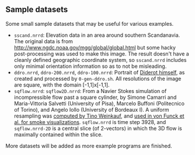 ## Sample datasets

Some small sample datasets that may be useful for various examples.

* `sscand.nrrd`: Elevation data in an area around southern Scandanavia.
The original data is from http://www.ngdc.noaa.gov/mgg/global/global.html
but some hacky post-processing was used to make this image. The result doesn't
have a cleanly defined geographic coordinate system, so `sscand.nrrd` includes
only minimal orientation information so as to not be misleading.
* `ddro.nrrd`, `ddro-200.nrrd`, `ddro-100.nrrd`: Portrait of [Diderot himself](https://en.wikipedia.org/wiki/Denis_Diderot),
as created and processed by `0-gen-ddro.sh`.  All resolutions of the image
are square, with the domain [-1,1]x[-1,1].
* `sqflow.nrrd`: `sqflow2D.nrrd`: From a
Navier Stokes simulation of incompressible flow past a square cylinder,
by Simone Camarri and Maria-Vittoria Salvetti (University of Pisa), Marcelo Buffoni (Politecnico of
Torino), and Angelo Iollo (University of Bordeaux I). A uniform resampling
was [computed by Tino Weinkauf](https://people.mpi-inf.mpg.de/~weinkauf/notes/squarecylinder.html),
and [used in von Funck et al. for smoke visualizations](https://doi.org/10.1109/TVCG.2008.163).
`sqflow.nrrd` is time step 3928, and `sqflow.nrrd-2D` is a central slice (of 2-vectors) in which
the 3D flow is maximally contained within the slice.

More datasets will be added as more example programs are finished.

